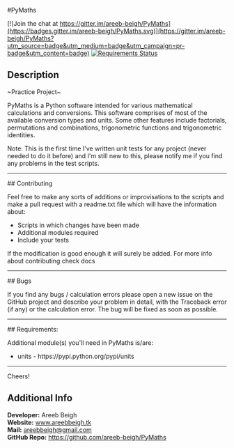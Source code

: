 #PyMaths

[![Join the chat at https://gitter.im/areeb-beigh/PyMaths](https://badges.gitter.im/areeb-beigh/PyMaths.svg)](https://gitter.im/areeb-beigh/PyMaths?utm_source=badge&utm_medium=badge&utm_campaign=pr-badge&utm_content=badge)
[![Requirements Status](https://requires.io/github/areeb-beigh/PyMaths/requirements.svg?branch=master)](https://requires.io/github/areeb-beigh/PyMaths/requirements/?branch=master)
## Description

~Practice Project~

PyMaths is a Python software intended for various mathematical calculations and
conversions. This software comprises of most of the available conversion types
and units. Some other features include factorials, permutations and combinations,
trigonometric functions and trigonometric identities.

Note: This is the first time I've written unit tests for any project (never needed to do it before) and I'm still new to this,
please notify me if you find any problems in the test scripts.

<hr>
## Contributing

Feel free to make any sorts of additions or improvisations to the scripts and
make a pull request with a readme.txt file which will have the information
about:

<ul>
<li>Scripts in which changes have been made</li>
<li>Additional modules required</li>
<li>Include your tests</li>
</ul>

If the modification is good enough it will surely be added. For more info about
contributing check docs
<hr>
## Bugs

If you find any bugs / calculation errors please open a new issue on the GitHub
project and describe your problem in detail, with the Traceback error (if any)
or the calculation error. The bug will be fixed as soon as possible.
<hr>
## Requirements:
	
Additional module(s) you'll need in PyMaths is/are:
<ul>
<li>units - https://pypi.python.org/pypi/units</li>
</ul>
<hr>

Cheers!
## Additional Info

**Developer:** Areeb Beigh<br>
**Website:** www.areebbeigh.tk<br>
**Mail:** areebbeigh@gmail.com<br>
**GitHub Repo:** https://github.com/areeb-beigh/PyMaths<br>
